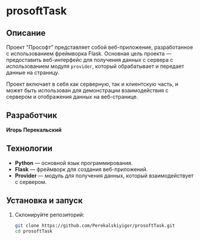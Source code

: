 # prosoftTask


## Описание

Проект "Прософт" представляет собой веб-приложение, разработанное с использованием фреймворка Flask. Основная цель проекта — предоставить веб-интерфейс для получения данных с сервера с использованием модуля `provider`, который обрабатывает и передает данные на страницу. 

Проект включает в себя как серверную, так и клиентскую часть, и может быть использован для демонстрации взаимодействия с сервером и отображения данных на веб-странице.

## Разработчик

**Игорь Перекальский**

## Технологии

- **Python** — основной язык программирования.
- **Flask** — фреймворк для создания веб-приложений.
- **Provider** — модуль для получения данных, который взаимодействует с сервером.

## Установка и запуск

1. Склонируйте репозиторий:

   ```bash
   git clone https://github.com/Perekalskiyigor/prosoftTask.git
   cd prosoftTask